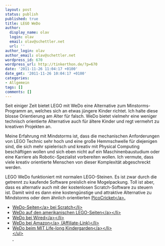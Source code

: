 ```yaml
---
layout: post
status: publish
published: true
title: LEGO WeDo
author:
  display_name: olav
  login: olav
  email: olav@schettler.net
  url: ''
author_login: olav
author_email: olav@schettler.net
wordpress_id: 670
wordpress_url: http://tinkerthon.de/?p=670
date: '2011-11-26 11:04:17 +0100'
date_gmt: '2011-11-26 10:04:17 +0100'
categories:
- Allgemein
tags: []
comments: []
---
```

<p>Seit einiger Zeit bietet LEGO mit WeDo eine Alternative zum Minstorms-Programm an, welches sich an etwas j&uuml;ngere Kinder richtet. Ich halte diese blosse Orientierung am Alter f&uuml;r falsch. WeDo bietet vielmehr eine weniger technisch orientierte Alternative auch f&uuml;r &auml;ltere Kinder und regt vermehrt zu kreativen Projekten an.</p>
<p>Meine Erfahrung mit Mindstorms ist, dass die mechanischen Anforderungen von LEGO Technic sehr hoch und eine gro&szlig;e Hemmschwelle f&uuml;r diejenigen sind, die sich mehr spielerisch und kreativ mit Physical Computing besch&auml;ftigen wollen und sich eben nicht auf ein Maschinenbaustudium oder eine Karriere als Robotic-Spezialist vorbereiten wollen. Ich vermute, dass viele kreativ orientierte Menschen von dieser Komplexit&auml;t abgeschreckt werden.</p>
<p>LEGO WeDo funktioniert mit normalen LEGO-Steinen. Es ist zwar durch die getrennt zu kaufende Software preislich eine Mogelpackung. Toll ist aber, dass es alternativ auch mit der kostenlosen Scratch-Software zu steuern ist. Damit wird es dann eine kosteng&uuml;nstige und attraktive Alternative zu Mindstorms oder dem &auml;hnlich orientierten <a href="http:&#47;&#47;www.picocricket.com&#47;">PicoCricket<&#47;a>.</p>
<ul>
<li><a href="http:&#47;&#47;info.scratch.mit.edu&#47;WeDo">WeDo-Seiten<&#47;a> bei Scratch<&#47;li>
<li>WeDo auf den <a href="http:&#47;&#47;www.legoeducation.us&#47;eng&#47;product&#47;lego_education_wedo_robotics_construction_set&#47;2096">amerikanischen LEGO-Seiten<&#47;a><&#47;li>
<li>WeDo bei <a href="http:&#47;&#47;www.wired.com&#47;geekdad&#47;2010&#47;10&#47;lego-education-wedo-mechanics-building-and-programming-for-early-elementary&#47;">Wired<&#47;a><&#47;li>
<li>WeDo bei <a href="http:&#47;&#47;www.amazon.de&#47;gp&#47;product&#47;B0036BVM0C&#47;ref=as_li_ss_tl?ie=UTF8&amp;tag=dankbar-21&amp;linkCode=as2&amp;camp=1638&amp;creative=19454&amp;creativeASIN=B0036BVM0C">Amazon<&#47;a><img style="width:1px; height: 1px; border: none !important; margin: 0px !important; background: none; padding: 0px;" src="http:&#47;&#47;www.assoc-amazon.de&#47;e&#47;ir?t=dankbar-21&amp;l=as2&amp;o=3&amp;a=B0036BVM0C" alt="" width="1" height="1" border="0" &#47;>&nbsp;(Affiliate-Link)<&#47;li>
<li>WeDo beim <a href="http:&#47;&#47;www.media.mit.edu&#47;sponsorship&#47;getting-value&#47;collaborations&#47;wedo">MIT Life-long Kindergarden<&#47;a><&#47;li><br />
<&#47;ul><br />
&nbsp;</p>
